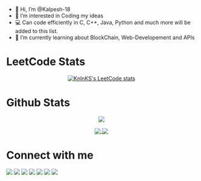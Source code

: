 - 👋 Hi, I’m @Kalpesh-18
- 👀 I’m interested in Coding my ideas
- 💻 Can code efficiently in C, C++, Java, Python and much more will be added to this list.
- 🌱 I’m currently learning about BlockChain, Web-Developement and APIs

# LeetCode Stats
<div align="center">

<!--![Leetcode Stats](https://leetcard.jacoblin.cool/kalpesh-ahire18?font=Segoe_UI&ext=activity)-->
<!--[![jetsai's LeetCode Stats](https://leetcode-stats.vercel.app/api?username=kalpesh-ahire18&theme=Dark)](https://github.com/JeremyTsaii/leetcode-stats)-->
[![KnlnKS's LeetCode stats](https://leetcode-stats-six.vercel.app/?username=kalpesh-ahire18&theme=dark)](https://github.com/KnlnKS/leetcode-stats)
  
</div>


# Github Stats
<p align = "center">
  <img src = "https://github-readme-stats.vercel.app/api?username=Kalpesh-18&show_icons=true&theme=radical&line_height=40&count_private=true&cache_seconds=1800&title_color=red&include_all_commits=true">
</p>

<p align = "center">

  <a href="https://githubtrends.io">
    <img align="center" src="https://api.githubtrends.io/user/svg/Kalpesh-18/langs?time_range=one_year&include_private=True&loc_metric=changed" />
  </a>
  <a href="https://githubtrends.io">
    <img align="center" src="https://api.githubtrends.io/user/svg/Kalpesh-18/repos?time_range=one_year&include_private=True&loc_metric=changed" />
  </a>

</p>

<!--
# I can speak and talk fluently in
<p align = "center">
  <img src = "https://github-readme-stats.vercel.app/api/top-langs/?username=Kalpesh-18&theme=midnight-purple" style="width:400px">
</p>
-->

# Connect with me
<a href="https://github.com/Kalpesh-18"> <img src="https://img.shields.io/badge/GitHub-100000?style=for-the-badge&logo=github&logoColor=white"></a>
<a href="https://www.linkedin.com/in/kalpesh-ahire-430a42192/"> <img src="https://img.shields.io/badge/LinkedIn-0077B5?style=for-the-badge&logo=linkedin&logoColor=white"></a>
<a href="mailto:kalpeshcool2001@gmail.com"> <img src="https://img.shields.io/badge/Gmail-D14836?style=for-the-badge&logo=gmail&logoColor=white"></a>
<a href="https://leetcode.com/kalpesh-ahire18/"> <img src="https://img.shields.io/badge/-LeetCode-FFA116?style=for-the-badge&logo=LeetCode&logoColor=black"></a>
<a href="mailto:ahirekn19.comp@coep.ac.in"> <img src="https://img.shields.io/badge/Microsoft_Outlook-0078D4?style=for-the-badge&logo=microsoft-outlook&logoColor=white"></a>
<a href="https://twitter.com/Kalpesh_Ahire18"> <img src="https://img.shields.io/badge/Twitter-1DA1F2?style=for-the-badge&logo=twitter&logoColor=white"></a>
<a href="https://supernova.hashnode.dev/"> <img src="https://img.shields.io/badge/Hashnode-2962FF?style=for-the-badge&logo=hashnode&logoColor=white"></a>
<br><br>

<!---
Kalpesh-18/Kalpesh-18 is a ✨ special ✨ repository because its `README.md` (this file) appears on your GitHub profile.
You can click the Preview link to take a look at your changes.
--->
